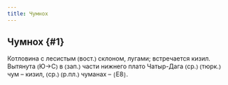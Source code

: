```yaml
---
title: Чумнох
---
```

## Чумнох {#1}

Котловина с лесистым ⦅вост.⦆ склоном, лугами; встречается кизил. Вытянута ⦅Ю→С⦆ в ⦅зап.⦆ части нижнего плато Чатыр-Дага ⦅ср.⦆ ⦅тюрк.⦆ чум – кизил, ⦅ср.⦆ ⦅р.пл.⦆ чуманах – ⦃Е8⦄.
